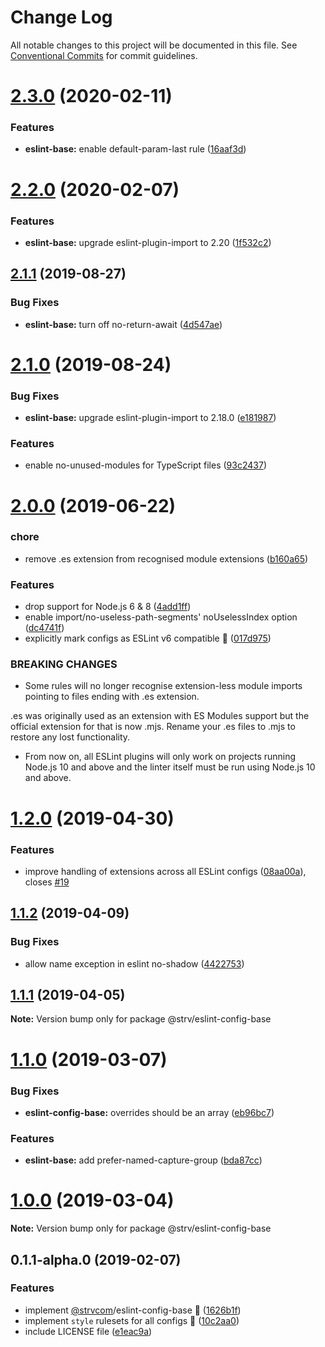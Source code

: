 # Change Log

All notable changes to this project will be documented in this file.
See [Conventional Commits](https://conventionalcommits.org) for commit guidelines.

# [2.3.0](https://github.com/strvcom/code-quality-tools/compare/@strv/eslint-config-base@2.2.0...@strv/eslint-config-base@2.3.0) (2020-02-11)


### Features

* **eslint-base:** enable default-param-last rule ([16aaf3d](https://github.com/strvcom/code-quality-tools/commit/16aaf3d7a6b7e0177d7da6a2441a0729d92a0676))





# [2.2.0](https://github.com/strvcom/code-quality-tools/compare/@strv/eslint-config-base@2.1.1...@strv/eslint-config-base@2.2.0) (2020-02-07)


### Features

* **eslint-base:** upgrade eslint-plugin-import to 2.20 ([1f532c2](https://github.com/strvcom/code-quality-tools/commit/1f532c21dca665cee101a91fb53f17be391ee764))





## [2.1.1](https://github.com/strvcom/code-quality-tools/compare/@strv/eslint-config-base@2.1.0...@strv/eslint-config-base@2.1.1) (2019-08-27)


### Bug Fixes

* **eslint-base:** turn off no-return-await ([4d547ae](https://github.com/strvcom/code-quality-tools/commit/4d547ae))





# [2.1.0](https://github.com/strvcom/code-quality-tools/compare/@strv/eslint-config-base@2.0.0...@strv/eslint-config-base@2.1.0) (2019-08-24)


### Bug Fixes

* **eslint-base:** upgrade eslint-plugin-import to 2.18.0 ([e181987](https://github.com/strvcom/code-quality-tools/commit/e181987))


### Features

* enable no-unused-modules for TypeScript files ([93c2437](https://github.com/strvcom/code-quality-tools/commit/93c2437))





# [2.0.0](https://github.com/strvcom/code-quality-tools/compare/@strv/eslint-config-base@1.2.0...@strv/eslint-config-base@2.0.0) (2019-06-22)


### chore

* remove .es extension from recognised module extensions ([b160a65](https://github.com/strvcom/code-quality-tools/commit/b160a65))


### Features

* drop support for Node.js 6 & 8 ([4add1ff](https://github.com/strvcom/code-quality-tools/commit/4add1ff))
* enable import/no-useless-path-segments' noUselessIndex option ([dc4741f](https://github.com/strvcom/code-quality-tools/commit/dc4741f))
* explicitly mark configs as ESLint v6 compatible 🎉 ([017d975](https://github.com/strvcom/code-quality-tools/commit/017d975))


### BREAKING CHANGES

* Some rules will no longer recognise extension-less module imports pointing to files ending with .es extension.

.es was originally used as an extension with ES Modules support but the official extension for that is now .mjs. Rename your .es files to .mjs to restore any lost functionality.
* From now on, all ESLint plugins will only work on projects running Node.js 10 and above and the linter itself must be run using Node.js 10 and above.





# [1.2.0](https://github.com/strvcom/code-quality-tools/compare/@strv/eslint-config-base@1.1.2...@strv/eslint-config-base@1.2.0) (2019-04-30)


### Features

* improve handling of extensions across all ESLint configs ([08aa00a](https://github.com/strvcom/code-quality-tools/commit/08aa00a)), closes [#19](https://github.com/strvcom/code-quality-tools/issues/19)





## [1.1.2](https://github.com/strvcom/code-quality-tools/compare/@strv/eslint-config-base@1.1.1...@strv/eslint-config-base@1.1.2) (2019-04-09)


### Bug Fixes

* allow name exception in eslint no-shadow ([4422753](https://github.com/strvcom/code-quality-tools/commit/4422753))





## [1.1.1](https://github.com/strvcom/code-quality-tools/compare/@strv/eslint-config-base@1.1.0...@strv/eslint-config-base@1.1.1) (2019-04-05)

**Note:** Version bump only for package @strv/eslint-config-base





# [1.1.0](https://github.com/strvcom/code-quality-tools/compare/@strv/eslint-config-base@1.0.0...@strv/eslint-config-base@1.1.0) (2019-03-07)


### Bug Fixes

* **eslint-config-base:** overrides should be an array ([eb96bc7](https://github.com/strvcom/code-quality-tools/commit/eb96bc7))


### Features

* **eslint-base:** add prefer-named-capture-group ([bda87cc](https://github.com/strvcom/code-quality-tools/commit/bda87cc))





# [1.0.0](https://github.com/strvcom/code-quality-tools/compare/@strv/eslint-config-base@0.1.1-alpha.0...@strv/eslint-config-base@1.0.0) (2019-03-04)

**Note:** Version bump only for package @strv/eslint-config-base





## 0.1.1-alpha.0 (2019-02-07)


### Features

* implement [@strvcom](https://github.com/strvcom)/eslint-config-base 🚀 ([1626b1f](https://github.com/strvcom/code-quality-tools/commit/1626b1f))
* implement `style` rulesets for all configs 🚀 ([10c2aa0](https://github.com/strvcom/code-quality-tools/commit/10c2aa0))
* include LICENSE file ([e1eac9a](https://github.com/strvcom/code-quality-tools/commit/e1eac9a))
